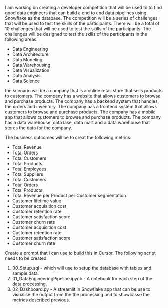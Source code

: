 I am working on creating a developer competition that will be used to to find good data engineers that can build a end to end data pipelines using Snowflake as the database. 
The competition will be a series of challenges that will be used to test the skills of the participants.
There will be a total of 10 challenges that will be used to test the skills of the participants.
The challenges will be designed to test the skills of the participants in the following areas:
- Data Engineering
- Data Architecture
- Data Modeling
- Data Warehousing
- Data Visualization
- Data Analysis
- Data Science

the scenario will be a company that is a online retail store that sells products to customers.
The company has a website that allows customers to browse and purchase products.
The company has a backend system that handles the orders and inventory.
The company has a frontend system that allows customers to browse and purchase products.
The company has a mobile app that allows customers to browse and purchase products.
The company has a data warehouse ,data lake, data mart and a data warehouse that stores the data for the company.

The business outcomes will be to creat the following metrics:
- Total Revenue
- Total Orders
- Total Customers
- Total Products
- Total Employees
- Total Suppliers
- Total Customers
- Total Orders
- Total Products
- Total Revenue per Product per Customer segmentation
- Customer lifetime value
- Customer acquisition cost
- Customer retention rate
- Customer satisfaction score
- Customer churn rate
- Customer acquisition cost
- Customer retention rate
- Customer satisfaction score
- Customer churn rate

Create a prompt that i can use to build this in Cursor.
The following script needs to be created:
1) 00_Setup.sql - which will use to setup the database with tables and sample data. 
2) 01_DataEngineeringPipeline.ipynb - A notebook for each step of the data processing. 
3) 02_Dashboard.py - A streamlit in Snowflake app that can be use to visualise the output from the the processing and to showcasse the metrics described previous. 

